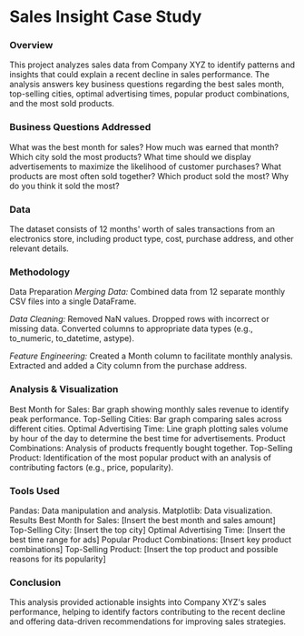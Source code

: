 # Sales Insight Case Study

### Overview
This project analyzes sales data from Company XYZ to identify patterns and insights that could explain a recent decline in sales performance. The analysis answers key business questions regarding the best sales month, top-selling cities, optimal advertising times, popular product combinations, and the most sold products.

### Business Questions Addressed
What was the best month for sales? How much was earned that month?
Which city sold the most products?
What time should we display advertisements to maximize the likelihood of customer purchases?
What products are most often sold together?
Which product sold the most? Why do you think it sold the most?

### Data
The dataset consists of 12 months' worth of sales transactions from an electronics store, including product type, cost, purchase address, and other relevant details.

### Methodology
Data Preparation
*Merging Data:*
Combined data from 12 separate monthly CSV files into a single DataFrame.

*Data Cleaning:*
Removed NaN values.
Dropped rows with incorrect or missing data.
Converted columns to appropriate data types (e.g., to_numeric, to_datetime, astype).

*Feature Engineering:*
Created a Month column to facilitate monthly analysis.
Extracted and added a City column from the purchase address.

### Analysis & Visualization
Best Month for Sales: Bar graph showing monthly sales revenue to identify peak performance.
Top-Selling Cities: Bar graph comparing sales across different cities.
Optimal Advertising Time: Line graph plotting sales volume by hour of the day to determine the best time for advertisements.
Product Combinations: Analysis of products frequently bought together.
Top-Selling Product: Identification of the most popular product with an analysis of contributing factors (e.g., price, popularity).

### Tools Used
Pandas: Data manipulation and analysis.
Matplotlib: Data visualization.
Results
Best Month for Sales: [Insert the best month and sales amount]
Top-Selling City: [Insert the top city]
Optimal Advertising Time: [Insert the best time range for ads]
Popular Product Combinations: [Insert key product combinations]
Top-Selling Product: [Insert the top product and possible reasons for its popularity]

### Conclusion
This analysis provided actionable insights into Company XYZ's sales performance, helping to identify factors contributing to the recent decline and offering data-driven recommendations for improving sales strategies.

